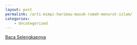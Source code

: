 ```yaml
---
layout: post
permalink: /arti-mimpi-harimau-masuk-rumah-menurut-islam/
categories:
    - Uncategorized
---
```


[Baca Selengkapnya](/06)